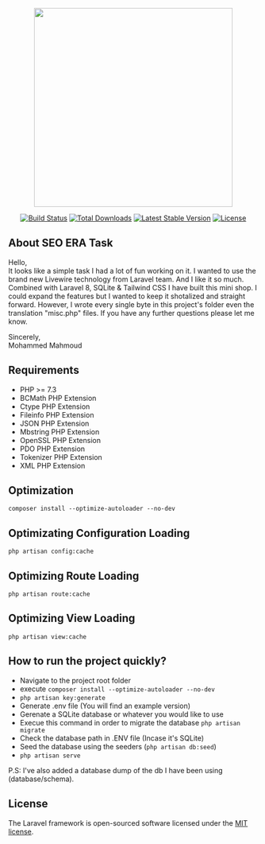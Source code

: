 <p align="center"><a href="https://laravel.com" target="_blank"><img src="https://raw.githubusercontent.com/laravel/art/master/logo-lockup/5%20SVG/2%20CMYK/1%20Full%20Color/laravel-logolockup-cmyk-red.svg" width="400"></a></p>

<p align="center">
<a href="https://travis-ci.org/laravel/framework"><img src="https://travis-ci.org/laravel/framework.svg" alt="Build Status"></a>
<a href="https://packagist.org/packages/laravel/framework"><img src="https://img.shields.io/packagist/dt/laravel/framework" alt="Total Downloads"></a>
<a href="https://packagist.org/packages/laravel/framework"><img src="https://img.shields.io/packagist/v/laravel/framework" alt="Latest Stable Version"></a>
<a href="https://packagist.org/packages/laravel/framework"><img src="https://img.shields.io/packagist/l/laravel/framework" alt="License"></a>
</p>

## About SEO ERA Task

Hello,
<br>
It looks like a simple task I had a lot of fun working on it. I wanted to use the brand new Livewire technology from Laravel team. And I like it so much. Combined with Laravel 8, SQLite & Tailwind CSS I have built this mini shop. I could expand the features but I wanted to keep it shotalized and straight forward. However, I wrote every single byte in this project's folder even the translation "misc.php" files. If you have any further questions please let me know. 

Sincerely,<br>
Mohammed Mahmoud

## Requirements
- PHP >= 7.3
- BCMath PHP Extension
- Ctype PHP Extension
- Fileinfo PHP Extension
- JSON PHP Extension
- Mbstring PHP Extension
- OpenSSL PHP Extension
- PDO PHP Extension
- Tokenizer PHP Extension
- XML PHP Extension

## Optimization
``composer install --optimize-autoloader --no-dev``

## Optimizating Configuration Loading
``php artisan config:cache``

## Optimizing Route Loading
``php artisan route:cache``

## Optimizing View Loading
``php artisan view:cache``

## How to run the project quickly?
- Navigate to the project root folder
- execute ``composer install --optimize-autoloader --no-dev``
- ``php artisan key:generate``
- Generate .env file (You will find an example version)
- Gerenate a SQLite database or whatever you would like to use
- Execue this command in order to migrate the database ``php artisan migrate``
- Check the database path in .ENV file (Incase it's SQLite)
- Seed the database using the seeders (``php artisan db:seed``)
- ``php artisan serve``

P.S: I've also added a database dump of the db I have been using (database/schema).

## License

The Laravel framework is open-sourced software licensed under the [MIT license](https://opensource.org/licenses/MIT).
